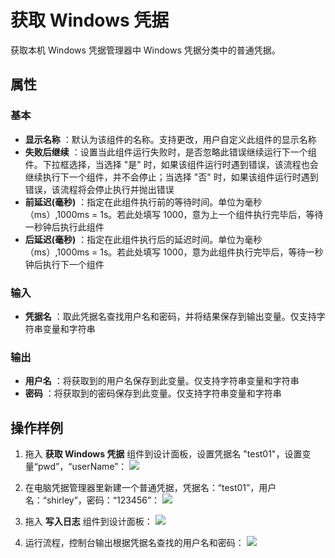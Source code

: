 # 获取 Windows 凭据

获取本机 Windows 凭据管理器中 Windows 凭据分类中的普通凭据。

## 属性

### 基本

- **显示名称** ：默认为该组件的名称。支持更改，用户自定义此组件的显示名称
- **失败后继续** ：设置当此组件运行失败时，是否忽略此错误继续运行下一个组件。下拉框选择，当选择 "是" 时，如果该组件运行时遇到错误，该流程也会继续执行下一个组件，并不会停止；当选择 "否" 时，如果该组件运行时遇到错误，该流程将会停止执行并抛出错误
- **前延迟(毫秒)** ：指定在此组件执行前的等待时间。单位为毫秒（ms）,1000ms = 1s。若此处填写 1000，意为上一个组件执行完毕后，等待一秒钟后执行此组件
- **后延迟(毫秒)** ：指定在此组件执行后的延迟时间。单位为毫秒（ms）,1000ms = 1s。若此处填写 1000，意为此组件执行完毕后，等待一秒钟后执行下一个组件

### 输入

- **凭据名** ：取此凭据名查找用户名和密码，并将结果保存到输出变量。仅支持字符串变量和字符串

### 输出

- **用户名** ：将获取到的用户名保存到此变量。仅支持字符串变量和字符串
- **密码** ：将获取到的密码保存到此变量。仅支持字符串变量和字符串

## 操作样例

1. 拖入 **获取 Windows 凭据** 组件到设计面板，设置凭据名 "test01"，设置变量“pwd”，“userName”：
![](https://docimages.blob.core.chinacloudapi.cn/images/Activities/getWindows-1.png)

2. 在电脑凭据管理器里新建一个普通凭据，凭据名：“test01”，用户名：“shirley”，密码：“123456”：
![](https://docimages.blob.core.chinacloudapi.cn/images/Activities/getWindows-2.png)

3. 拖入 **写入日志** 组件到设计面板：
![](https://docimages.blob.core.chinacloudapi.cn/images/Activities/getWindows-3.png)

4. 运行流程，控制台输出根据凭据名查找的用户名和密码：
![](https://docimages.blob.core.chinacloudapi.cn/images/Activities/getWindows-4.png)
